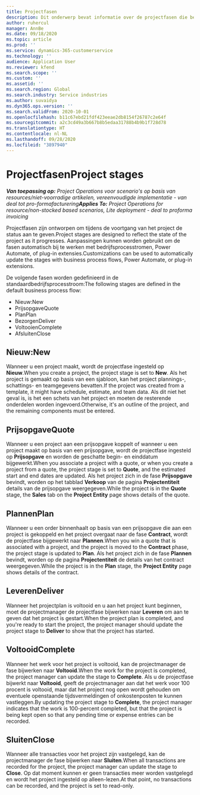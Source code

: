 ```yaml
---
title: Projectfasen
description: Dit onderwerp bevat informatie over de projectfasen die beschikbaar zijn in Microsoft Dynamics Project Operations.
author: ruhercul
manager: AnnBe
ms.date: 09/18/2020
ms.topic: article
ms.prod: ''
ms.service: dynamics-365-customerservice
ms.technology: ''
audience: Application User
ms.reviewer: kfend
ms.search.scope: ''
ms.custom: ''
ms.assetid: ''
ms.search.region: Global
ms.search.industry: Service industries
ms.author: suvaidya
ms.dyn365.ops.version: ''
ms.search.validFrom: 2020-10-01
ms.openlocfilehash: b11c67ebd21fdf423eeae2db8154f26787c2e64f
ms.sourcegitcommit: a2c3cd49a3b667b8b5edaa31788b4b9b1f728d78
ms.translationtype: HT
ms.contentlocale: nl-NL
ms.lasthandoff: 09/28/2020
ms.locfileid: "3897940"
---
```

# <a name="project-stages"></a><span data-ttu-id="925a3-103">Projectfasen</span><span class="sxs-lookup"><span data-stu-id="925a3-103">Project stages</span></span>

<span data-ttu-id="925a3-104">_**Van toepassing op:** Project Operations voor scenario's op basis van resources/niet-voorradige artikelen, vereenvoudigde implementatie - van deal tot pro-formafacturering_</span><span class="sxs-lookup"><span data-stu-id="925a3-104">_**Applies To:** Project Operations for resource/non-stocked based scenarios, Lite deployment - deal to proforma invoicing_</span></span>

<span data-ttu-id="925a3-105">Projectfasen zijn ontworpen om tijdens de voortgang van het project de status aan te geven.</span><span class="sxs-lookup"><span data-stu-id="925a3-105">Project stages are designed to reflect the state of the project as it progresses.</span></span> <span data-ttu-id="925a3-106">Aanpassingen kunnen worden gebruikt om de fasen automatisch bij te werken met bedrijfsprocesstromen, Power Automate, of plug-in extensies.</span><span class="sxs-lookup"><span data-stu-id="925a3-106">Customizations can be used to automatically update the stages with business process flows, Power Automate, or plug-in extensions.</span></span>

<span data-ttu-id="925a3-107">De volgende fasen worden gedefinieerd in de standaardbedrijfsprocesstroom:</span><span class="sxs-lookup"><span data-stu-id="925a3-107">The following stages are defined in the default business process flow:</span></span>

- <span data-ttu-id="925a3-108">Nieuw:</span><span class="sxs-lookup"><span data-stu-id="925a3-108">New</span></span>
- <span data-ttu-id="925a3-109">Prijsopgave</span><span class="sxs-lookup"><span data-stu-id="925a3-109">Quote</span></span>
- <span data-ttu-id="925a3-110">Plan</span><span class="sxs-lookup"><span data-stu-id="925a3-110">Plan</span></span>
- <span data-ttu-id="925a3-111">Bezorgen</span><span class="sxs-lookup"><span data-stu-id="925a3-111">Deliver</span></span>
- <span data-ttu-id="925a3-112">Voltooien</span><span class="sxs-lookup"><span data-stu-id="925a3-112">Complete</span></span>
- <span data-ttu-id="925a3-113">Afsluiten</span><span class="sxs-lookup"><span data-stu-id="925a3-113">Close</span></span> 

## <a name="new"></a><span data-ttu-id="925a3-114">Nieuw:</span><span class="sxs-lookup"><span data-stu-id="925a3-114">New</span></span>

<span data-ttu-id="925a3-115">Wanneer u een project maakt, wordt de projectfase ingesteld op **Nieuw**.</span><span class="sxs-lookup"><span data-stu-id="925a3-115">When you create a project, the project stage is set to **New**.</span></span> <span data-ttu-id="925a3-116">Als het project is gemaakt op basis van een sjabloon, kan het project plannings-, schattings- en teamgegevens bevatten.</span><span class="sxs-lookup"><span data-stu-id="925a3-116">If the project was created from a template, it might have schedule, estimate, and team data.</span></span> <span data-ttu-id="925a3-117">Als dit niet het geval is, is het een schets van het project en moeten de resterende onderdelen worden ingevoerd.</span><span class="sxs-lookup"><span data-stu-id="925a3-117">Otherwise, it's an outline of the project, and the remaining components must be entered.</span></span>

## <a name="quote"></a><span data-ttu-id="925a3-118">Prijsopgave</span><span class="sxs-lookup"><span data-stu-id="925a3-118">Quote</span></span>

<span data-ttu-id="925a3-119">Wanneer u een project aan een prijsopgave koppelt of wanneer u een project maakt op basis van een prijsopgave, wordt de projectfase ingesteld op **Prijsopgave** en worden de geschatte begin- en einddatum bijgewerkt.</span><span class="sxs-lookup"><span data-stu-id="925a3-119">When you associate a project with a quote, or when you create a project from a quote, the project stage is set to **Quote**, and the estimated start and end dates are updated.</span></span> <span data-ttu-id="925a3-120">Als het project zich in de fase **Prijsopgave** bevindt, worden op het tabblad **Verkoop** van de pagina **Projectentiteit** details van de prijsopgave weergegeven.</span><span class="sxs-lookup"><span data-stu-id="925a3-120">While the project is in the **Quote** stage, the **Sales** tab on the **Project Entity** page shows details of the quote.</span></span>

## <a name="plan"></a><span data-ttu-id="925a3-121">Plannen</span><span class="sxs-lookup"><span data-stu-id="925a3-121">Plan</span></span>

<span data-ttu-id="925a3-122">Wanneer u een order binnenhaalt op basis van een prijsopgave die aan een project is gekoppeld en het project overgaat naar de fase **Contract**, wordt de projectfase bijgewerkt naar **Plannen**.</span><span class="sxs-lookup"><span data-stu-id="925a3-122">When you win a quote that is associated with a project, and the project is moved to the **Contract** phase, the project stage is updated to **Plan**.</span></span> <span data-ttu-id="925a3-123">Als het project zich in de fase **Plannen** bevindt, worden op de pagina **Projectentiteit** de details van het contract weergegeven.</span><span class="sxs-lookup"><span data-stu-id="925a3-123">While the project is in the **Plan** stage, the **Project Entity** page shows details of the contract.</span></span>

## <a name="deliver"></a><span data-ttu-id="925a3-124">Leveren</span><span class="sxs-lookup"><span data-stu-id="925a3-124">Deliver</span></span>

<span data-ttu-id="925a3-125">Wanneer het projectplan is voltooid en u aan het project kunt beginnen, moet de projectmanager de projectfase bijwerken naar **Leveren** om aan te geven dat het project is gestart.</span><span class="sxs-lookup"><span data-stu-id="925a3-125">When the project plan is completed, and you're ready to start the project, the project manager should update the project stage to **Deliver** to show that the project has started.</span></span>

## <a name="complete"></a><span data-ttu-id="925a3-126">Voltooid</span><span class="sxs-lookup"><span data-stu-id="925a3-126">Complete</span></span> 

<span data-ttu-id="925a3-127">Wanneer het werk voor het project is voltooid, kan de projectmanager de fase bijwerken naar **Voltooid**.</span><span class="sxs-lookup"><span data-stu-id="925a3-127">When the work for the project is completed, the project manager can update the stage to **Complete**.</span></span> <span data-ttu-id="925a3-128">Als u de projectfase bijwerkt naar **Voltooid**, geeft de projectmanager aan dat het werk voor 100 procent is voltooid, maar dat het project nog open wordt gehouden om eventuele openstaande tijdsvermeldingen of onkostenposten te kunnen vastleggen.</span><span class="sxs-lookup"><span data-stu-id="925a3-128">By updating the project stage to **Complete**, the project manager indicates that the work is 100-percent completed, but that the project is being kept open so that any pending time or expense entries can be recorded.</span></span>

## <a name="close"></a><span data-ttu-id="925a3-129">Sluiten</span><span class="sxs-lookup"><span data-stu-id="925a3-129">Close</span></span>

<span data-ttu-id="925a3-130">Wanneer alle transacties voor het project zijn vastgelegd, kan de projectmanager de fase bijwerken naar **Sluiten**.</span><span class="sxs-lookup"><span data-stu-id="925a3-130">When all transactions are recorded for the project, the project manager can update the stage to **Close**.</span></span> <span data-ttu-id="925a3-131">Op dat moment kunnen er geen transacties meer worden vastgelegd en wordt het project ingesteld op alleen-lezen.</span><span class="sxs-lookup"><span data-stu-id="925a3-131">At that point, no transactions can be recorded, and the project is set to read-only.</span></span>

